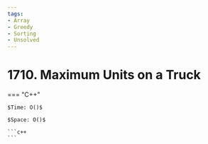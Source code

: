 ```yaml
---
tags:
- Array
- Greedy
- Sorting
- Unsolved
---
```



# 1710. Maximum Units on a Truck

=== "C++"

    $Time: O()$

    $Space: O()$

    ```c++
    ```